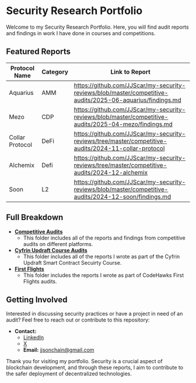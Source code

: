 # Security Research Portfolio

Welcome to my Security Research Portfolio. 
Here, you will find audit reports and findings in work I have done in courses and competitions.

## Featured Reports

| Protocol Name   | Category |                                              Link to Report                                          |
| --------------- | -------- | ---------------------------------------------------------------------------------------------------- |         
| Aquarius | AMM | https://github.com/JJScar/my-security-reviews/blob/master/competitive-audits/2025-06-aquarius/findings.md |
|      Mezo       |   CDP    | https://github.com/JJScar/my-security-reviews/blob/master/competitive-audits/2025-04-mezo/findings.md |
| Collar Protocol |   DeFi   | https://github.com/JJScar/my-security-reviews/tree/master/competitive-audits/2024-11-collar-protocol |  
|    Alchemix     |   Defi   | https://github.com/JJScar/my-security-reviews/tree/master/competitive-audits/2024-12-alchemix |
|      Soon       |    L2    | https://github.com/JJScar/my-security-reviews/blob/master/competitive-audits/2024-12-soon/findings.md |

## Full Breakdown
- **[Competitive Audits](https://github.com/JJScar/my-security-reviews/tree/master/competitive-audits)**
  - This folder includes all of the reports and findings from competitive audits on different platforms. 
- **[Cyfrin Updraft Course Audits](https://github.com/JJScar/my-security-reviews/tree/master/cyfrin-course-audits)**
  - This folder includes all of the reports I wrote as part of the Cyfrin Updraft Smart Contract Secuirty Course.
- **[First Flights](https://github.com/JJScar/my-security-reviews/tree/master/codehawks-first-flights)**
  - This folder includes the reports I wrote as part of CodeHawks First Flights audits.  

## Getting Involved

Interested in discussing security practices or have a project in need of an audit? Feel free to reach out or contribute to this repository:

- **Contact:**
  - [LinkedIn](https://www.linkedin.com/in/jordan-solomon-b735b8165/)
  - [X](https://twitter.com/JJS_OnChain)
  - **Email:** jjsonchain@gmail.com

Thank you for visiting my portfolio. Security is a crucial aspect of blockchain development, and through these reports, I aim to contribute to the safer deployment of decentralized technologies.
